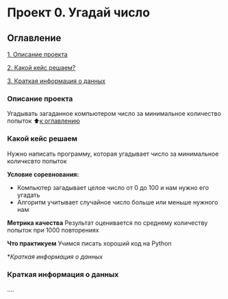 # Проект 0. Угадай число
## Оглавление
[1. Описание проекта](https://github.com/NovikovaEA/sf_data_science1/blob/main/progect_0/README.md#описание-проекта)

[2. Какой кейс решаем?](https://github.com/NovikovaEA/sf_data_science1/blob/main/progect_0/README.md#какой-кейс-решаем)

[3. Краткая информация о данных](https://github.com/NovikovaEA/sf_data_science1/blob/main/progect_0/README.md#краткая-информация-о-данных)

### Описание проекта
Угадывать загаданное компьютером число за минимальное количество попыток
:arrow_up:[к оглавлению](https://github.com/NovikovaEA/sf_data_science1/blob/main/progect_0/README.md#оглавление)
### Какой кейс решаем
Нужно написать программу, которая угадывает число за минимальное количксвто попыток

**Условие соревнования:**
- Компьютер загадывает целое число от 0 до 100 и нам нужно его угадать
- Алгоритм учитывает случайное число больше или меньше нужного нам

**Метрика качества**
Результат оценивается по среднему количеству попыток при 1000 повторениях

**Что практикуем**
Учимся писать хороший код на Python

**Краткая информация о данных*

### Краткая информация о данных
....
